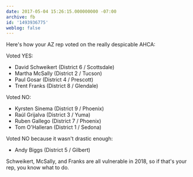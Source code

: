 ```yaml
---
date: 2017-05-04 15:26:15.000000000 -07:00
archive: fb
id: '1493936775'
weblog: false
---
```


Here's how your AZ rep voted on the really despicable AHCA:

Voted YES:
* David Schweikert (District 6 / Scottsdale)
* Martha McSally (District 2 / Tucson)
* Paul Gosar (District 4 / Prescott)
* Trent Franks (District 8 / Glendale)

Voted NO:
* Kyrsten Sinema (District 9 / Phoenix)
* Raúl Grijalva (District 3 / Yuma)
* Ruben Gallego (District 7 / Phoenix)
* Tom O'Halleran (District 1 / Sedona)

Voted NO because it wasn't drastic enough:
* Andy Biggs (District 5 / Gilbert)

Schweikert, McSally, and Franks are all vulnerable in 2018, so if that's your rep, you know what to do.
